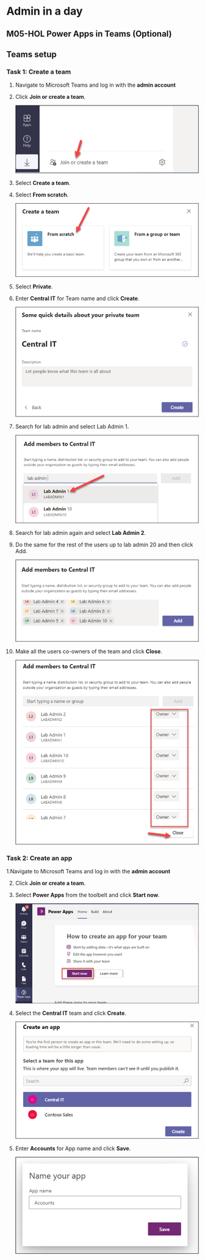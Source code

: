 # Admin in a day

## M05-HOL Power Apps in Teams (Optional)

## Teams setup

### Task 1: Create a team


1. Navigate to Microsoft Teams and log in with the **admin account** 

2. Click **Join or create a team**.                                    

   ![](images/M05/image1.png)
  
3. Select **Create a team**. 

4. Select **From scratch**.  

 
   ![](images/M05/image2.png)
 

5. Select **Private**.                                      

6. Enter **Central IT** for Team name and click **Create**. 

  
   ![](images/M05/image3.png)
  

7. Search for lab admin and select Lab Admin 1.

 
   ![](images/M05/image4.png)
  

8. Search for lab admin again and select **Lab Admin 2**.      

9. Do the same for the rest of the users up to lab admin 20 and then click Add.                                          


    ![](images/M05/image5.png)
 

10. Make all the users co-owners of the team and click **Close**.


    ![](images/M05/image6.png)
 

### Task 2: Create an app


1.Navigate to Microsoft Teams and log in with the **admin account** 

2. Click **Join or create a team**.                                    

3. Select **Power Apps** from the toolbelt and click **Start now**.    


   ![](images/M05/image7.png)


4. Select the **Central IT** team and click **Create**.

 
   ![](images/M05/image8.png)
  

3. Enter **Accounts** for App name and click **Save**.

 
   ![](images/M05/image9.png)
 

